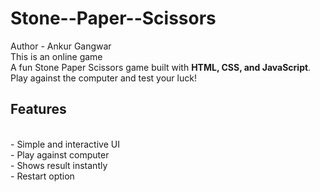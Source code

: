 # Stone--Paper--Scissors
Author - Ankur Gangwar
<br>
This is an online game
<br>
A fun Stone Paper Scissors game built with **HTML, CSS, and JavaScript**. 
<br>
Play against the computer and test your luck!
<br>
## Features
<br>
- Simple and interactive UI
<br>
- Play against computer
<br>
- Shows result instantly
<br>
- Restart option

